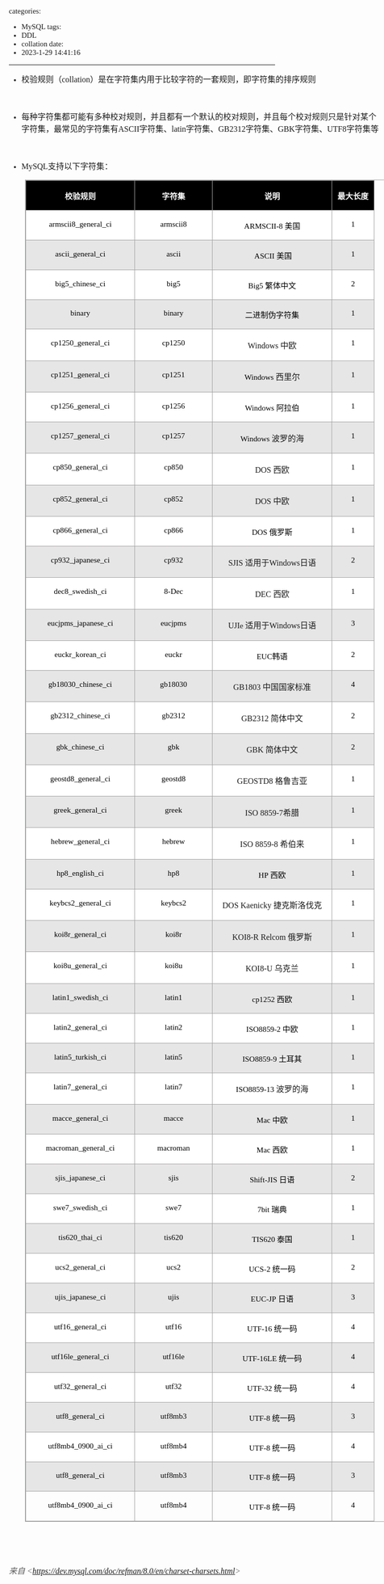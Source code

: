 categories:
- MySQL
tags:
- DDL
- collation
date:
- 2023-1-29 14:41:16
---

<body lang=zh-CN style='font-family:Calibri;font-size:11.0pt'>
<!--StartFragment-->

<div style='direction:ltr;border-width:100%'>

<div style='direction:ltr;margin-top:0in;margin-left:0in;width:7.7263in'>

<div style='direction:ltr;margin-top:0in;margin-left:0in;width:7.7263in'>

<ul type=disc style='direction:ltr;unicode-bidi:embed;margin-top:0in;
 margin-bottom:0in'>
 <li style='margin-top:0;margin-bottom:0;vertical-align:middle'><span
     style='font-family:"Microsoft YaHei UI";font-size:12.0pt'>校验规则（</span><span
     style='font-family:"Comic Sans MS";font-size:12.0pt'>collation</span><span
     style='font-family:"Microsoft YaHei UI";font-size:12.0pt'>）是在字符集内用于比较字符的一套规则，即字符集的排序规则</span></li>
</ul>

<p style='margin-left:.375in;font-family:"Microsoft YaHei UI";
font-size:12.0pt'>&nbsp;</p>

<ul type=disc style='direction:ltr;unicode-bidi:embed;margin-top:0in;
 margin-bottom:0in'>
 <li style='margin-top:0;margin-bottom:0;vertical-align:middle'><span
     style='font-family:"Microsoft YaHei UI";font-size:12.0pt'>每种字符集都可能有多种校对规则，并且都有一个默认的校对规则，并且每个校对规则只是针对某个字符集，最常见的字符集有</span><span
     style='font-family:"Comic Sans MS";font-size:12.0pt'>ASCII</span><span
     style='font-family:"Microsoft YaHei UI";font-size:12.0pt'>字符集、</span><span
     style='font-family:"Comic Sans MS";font-size:12.0pt'>latin</span><span
     style='font-family:"Microsoft YaHei UI";font-size:12.0pt'>字符集、</span><span
     style='font-family:"Comic Sans MS";font-size:12.0pt'>GB2312</span><span
     style='font-family:"Microsoft YaHei UI";font-size:12.0pt'>字符集、</span><span
     style='font-family:"Comic Sans MS";font-size:12.0pt'>GBK</span><span
     style='font-family:"Microsoft YaHei UI";font-size:12.0pt'>字符集、</span><span
     style='font-family:"Comic Sans MS";font-size:12.0pt'>UTF8</span><span
     style='font-family:"Microsoft YaHei UI";font-size:12.0pt'>字符集等</span></li>
</ul>

<p style='font-family:"Microsoft YaHei UI";font-size:12.0pt'>&nbsp;</p>

<ul type=disc style='direction:ltr;unicode-bidi:embed;margin-top:0in;
 margin-bottom:0in'>
 <li style='margin-top:0;margin-bottom:0;vertical-align:middle'><span
     style='font-family:"Comic Sans MS";font-size:12.0pt'>MySQL</span><span
     style='font-family:"Microsoft YaHei UI";font-size:12.0pt'>支持以下字符集：</span></li>
</ul>

<div style='direction:ltr'>

<table border=1 cellpadding=0 cellspacing=0 valign=top style='direction:ltr;
 border-collapse:collapse;border-style:solid;border-color:#A3A3A3;border-width:
 1pt;margin-left:.3333in' title="" summary="">
 <tr>
  <td style='border-style:solid;border-color:#A3A3A3;border-width:1pt;
  background-color:black;vertical-align:top;width:2.159in;padding:2.0pt 3.0pt 2.0pt 3.0pt'>
  <p style='font-family:"Microsoft YaHei UI";font-size:11.5pt;
  color:white;text-align:center'><span style='font-weight:bold'>校验规则</span></p>
  </td>
  <td style='border-style:solid;border-color:#A3A3A3;border-width:1pt;
  background-color:black;vertical-align:top;width:1.5076in;padding:2.0pt 3.0pt 2.0pt 3.0pt'>
  <p style='font-family:"Microsoft YaHei UI";font-size:11.5pt;
  color:white;text-align:center'><span style='font-weight:bold'>字符集</span></p>
  </td>
  <td style='border-style:solid;border-color:#A3A3A3;border-width:1pt;
  background-color:black;vertical-align:top;width:2.3604in;padding:2.0pt 3.0pt 2.0pt 3.0pt'>
  <p style='font-family:"Microsoft YaHei UI";font-size:11.5pt;
  color:white;text-align:center'><span style='font-weight:bold'>说明</span></p>
  </td>
  <td style='border-style:solid;border-color:#A3A3A3;border-width:1pt;
  background-color:black;vertical-align:top;width:.7736in;padding:2.0pt 3.0pt 2.0pt 3.0pt'>
  <p style='font-family:"Microsoft YaHei UI";font-size:11.5pt;
  color:white;text-align:center'><span style='font-weight:bold'>最大长度</span></p>
  </td>
 </tr>
 <tr>
  <td style='border-style:solid;border-color:#A3A3A3;border-width:1pt;
  background-color:white;vertical-align:top;width:2.159in;padding:2.0pt 3.0pt 2.0pt 3.0pt'>
  <p style='font-family:"Comic Sans MS";font-size:11.5pt;color:black;
  text-align:center'>armscii8_general_ci</p>
  </td>
  <td style='border-style:solid;border-color:#A3A3A3;border-width:1pt;
  background-color:white;vertical-align:top;width:1.5076in;padding:2.0pt 3.0pt 2.0pt 3.0pt'>
  <p style='font-family:"Comic Sans MS";font-size:11.5pt;color:black;
  text-align:center'>armscii8</p>
  </td>
  <td style='border-style:solid;border-color:#A3A3A3;border-width:1pt;
  background-color:white;vertical-align:top;width:2.3604in;padding:2.0pt 3.0pt 2.0pt 3.0pt'>
  <p style='font-size:11.5pt;color:black;text-align:center'><span
  style='font-family:"Comic Sans MS"' lang=zh-CN>ARMSCII-8</span><span
  style='font-family:"Comic Sans MS"' lang=en-US> </span><span
  style='font-family:"Microsoft YaHei UI"' lang=zh-CN>美国</span></p>
  </td>
  <td style='border-style:solid;border-color:#A3A3A3;border-width:1pt;
  background-color:white;vertical-align:top;width:.6701in;padding:2.0pt 3.0pt 2.0pt 3.0pt'>
  <p style='font-family:"Comic Sans MS";font-size:11.5pt;color:black;
  text-align:center'>1</p>
  </td>
 </tr>
 <tr>
  <td style='border-style:solid;border-color:#A3A3A3;border-width:1pt;
  background-color:#E7E6E6;vertical-align:top;width:2.159in;padding:2.0pt 3.0pt 2.0pt 3.0pt'>
  <p style='font-family:"Comic Sans MS";font-size:11.5pt;color:black;
  text-align:center'>ascii_general_ci</p>
  </td>
  <td style='border-style:solid;border-color:#A3A3A3;border-width:1pt;
  background-color:#E7E6E6;vertical-align:top;width:1.5076in;padding:2.0pt 3.0pt 2.0pt 3.0pt'>
  <p style='font-family:"Comic Sans MS";font-size:11.5pt;color:black;
  text-align:center'>ascii</p>
  </td>
  <td style='border-style:solid;border-color:#A3A3A3;border-width:1pt;
  background-color:#E7E6E6;vertical-align:top;width:2.3604in;padding:2.0pt 3.0pt 2.0pt 3.0pt'>
  <p style='font-size:11.5pt;color:black;text-align:center'><span
  style='font-family:"Comic Sans MS"' lang=en-US><span
  style='mso-spacerun:yes'> </span></span><span style='font-family:"Comic Sans MS"'
  lang=zh-CN>ASCII</span><span style='font-family:"Comic Sans MS"' lang=en-US> </span><span
  style='font-family:"Microsoft YaHei UI"' lang=zh-CN>美国</span></p>
  </td>
  <td style='border-style:solid;border-color:#A3A3A3;border-width:1pt;
  background-color:#E7E6E6;vertical-align:top;width:.6701in;padding:2.0pt 3.0pt 2.0pt 3.0pt'>
  <p style='font-family:"Comic Sans MS";font-size:11.5pt;color:black;
  text-align:center'>1</p>
  </td>
 </tr>
 <tr>
  <td style='border-style:solid;border-color:#A3A3A3;border-width:1pt;
  background-color:white;vertical-align:top;width:2.159in;padding:2.0pt 3.0pt 2.0pt 3.0pt'>
  <p style='font-family:"Comic Sans MS";font-size:11.5pt;color:black;
  text-align:center'>big5_chinese_ci</p>
  </td>
  <td style='border-style:solid;border-color:#A3A3A3;border-width:1pt;
  background-color:white;vertical-align:top;width:1.5076in;padding:2.0pt 3.0pt 2.0pt 3.0pt'>
  <p style='font-family:"Comic Sans MS";font-size:11.5pt;color:black;
  text-align:center'>big5</p>
  </td>
  <td style='border-style:solid;border-color:#A3A3A3;border-width:1pt;
  background-color:white;vertical-align:top;width:2.3604in;padding:2.0pt 3.0pt 2.0pt 3.0pt'>
  <p style='font-size:11.5pt;color:black;text-align:center'><span
  style='font-family:"Comic Sans MS"' lang=zh-CN>Big5</span><span
  style='font-family:"Comic Sans MS"' lang=en-US> </span><span
  style='font-family:"Microsoft YaHei UI"' lang=zh-CN>繁体中文</span></p>
  </td>
  <td style='border-style:solid;border-color:#A3A3A3;border-width:1pt;
  background-color:white;vertical-align:top;width:.6701in;padding:2.0pt 3.0pt 2.0pt 3.0pt'>
  <p style='font-family:"Comic Sans MS";font-size:11.5pt;color:black;
  text-align:center'>2</p>
  </td>
 </tr>
 <tr>
  <td style='border-style:solid;border-color:#A3A3A3;border-width:1pt;
  background-color:#E7E6E6;vertical-align:top;width:2.159in;padding:2.0pt 3.0pt 2.0pt 3.0pt'>
  <p style='font-family:"Comic Sans MS";font-size:11.5pt;color:black;
  text-align:center'>binary</p>
  </td>
  <td style='border-style:solid;border-color:#A3A3A3;border-width:1pt;
  background-color:#E7E6E6;vertical-align:top;width:1.5076in;padding:2.0pt 3.0pt 2.0pt 3.0pt'>
  <p style='font-family:"Comic Sans MS";font-size:11.5pt;color:black;
  text-align:center'>binary</p>
  </td>
  <td style='border-style:solid;border-color:#A3A3A3;border-width:1pt;
  background-color:#E7E6E6;vertical-align:top;width:2.3604in;padding:2.0pt 3.0pt 2.0pt 3.0pt'>
  <p style='font-family:"Microsoft YaHei UI";font-size:11.5pt;
  color:black;text-align:center'>二进制伪字符集</p>
  </td>
  <td style='border-style:solid;border-color:#A3A3A3;border-width:1pt;
  background-color:#E7E6E6;vertical-align:top;width:.6701in;padding:2.0pt 3.0pt 2.0pt 3.0pt'>
  <p style='font-family:"Comic Sans MS";font-size:11.5pt;color:black;
  text-align:center'>1</p>
  </td>
 </tr>
 <tr>
  <td style='border-style:solid;border-color:#A3A3A3;border-width:1pt;
  background-color:white;vertical-align:top;width:2.159in;padding:2.0pt 3.0pt 2.0pt 3.0pt'>
  <p style='font-family:"Comic Sans MS";font-size:11.5pt;color:black;
  text-align:center'>cp1250_general_ci</p>
  </td>
  <td style='border-style:solid;border-color:#A3A3A3;border-width:1pt;
  background-color:white;vertical-align:top;width:1.5076in;padding:2.0pt 3.0pt 2.0pt 3.0pt'>
  <p style='font-family:"Comic Sans MS";font-size:11.5pt;color:black;
  text-align:center'>cp1250</p>
  </td>
  <td style='border-style:solid;border-color:#A3A3A3;border-width:1pt;
  background-color:white;vertical-align:top;width:2.3604in;padding:2.0pt 3.0pt 2.0pt 3.0pt'>
  <p style='font-size:12.0pt;text-align:center'><span
  style='font-family:"Comic Sans MS"' lang=zh-CN>Windows</span><span
  style='font-family:"Comic Sans MS"' lang=en-US> </span><span
  style='font-family:"Microsoft YaHei UI"' lang=zh-CN>中欧</span></p>
  </td>
  <td style='border-style:solid;border-color:#A3A3A3;border-width:1pt;
  background-color:white;vertical-align:top;width:.6701in;padding:2.0pt 3.0pt 2.0pt 3.0pt'>
  <p style='font-family:"Comic Sans MS";font-size:11.5pt;color:black;
  text-align:center'>1</p>
  </td>
 </tr>
 <tr>
  <td style='border-style:solid;border-color:#A3A3A3;border-width:1pt;
  background-color:#E7E6E6;vertical-align:top;width:2.159in;padding:2.0pt 3.0pt 2.0pt 3.0pt'>
  <p style='font-family:"Comic Sans MS";font-size:11.5pt;color:black;
  text-align:center'>cp1251_general_ci</p>
  </td>
  <td style='border-style:solid;border-color:#A3A3A3;border-width:1pt;
  background-color:#E7E6E6;vertical-align:top;width:1.5076in;padding:2.0pt 3.0pt 2.0pt 3.0pt'>
  <p style='font-family:"Comic Sans MS";font-size:11.5pt;color:black;
  text-align:center'>cp1251</p>
  </td>
  <td style='border-style:solid;border-color:#A3A3A3;border-width:1pt;
  background-color:#E7E6E6;vertical-align:top;width:2.3604in;padding:2.0pt 3.0pt 2.0pt 3.0pt'>
  <p style='text-align:center'><span style='font-family:"Comic Sans MS";
  font-size:11.5pt;color:black' lang=zh-CN>Windows</span><span
  style='font-family:"Comic Sans MS";font-size:11.5pt;color:black' lang=en-US> </span><span
  style='font-family:"Microsoft YaHei UI";font-size:12.0pt' lang=zh-CN>西里尔</span></p>
  </td>
  <td style='border-style:solid;border-color:#A3A3A3;border-width:1pt;
  background-color:#E7E6E6;vertical-align:top;width:.6701in;padding:2.0pt 3.0pt 2.0pt 3.0pt'>
  <p style='font-family:"Comic Sans MS";font-size:11.5pt;color:black;
  text-align:center'>1</p>
  </td>
 </tr>
 <tr>
  <td style='border-style:solid;border-color:#A3A3A3;border-width:1pt;
  background-color:white;vertical-align:top;width:2.159in;padding:2.0pt 3.0pt 2.0pt 3.0pt'>
  <p style='font-family:"Comic Sans MS";font-size:11.5pt;color:black;
  text-align:center'>cp1256_general_ci</p>
  </td>
  <td style='border-style:solid;border-color:#A3A3A3;border-width:1pt;
  background-color:white;vertical-align:top;width:1.5076in;padding:2.0pt 3.0pt 2.0pt 3.0pt'>
  <p style='font-family:"Comic Sans MS";font-size:11.5pt;color:black;
  text-align:center'>cp1256</p>
  </td>
  <td style='border-style:solid;border-color:#A3A3A3;border-width:1pt;
  background-color:white;vertical-align:top;width:2.3604in;padding:2.0pt 3.0pt 2.0pt 3.0pt'>
  <p style='font-size:11.5pt;color:black;text-align:center'><span
  style='font-family:"Comic Sans MS"' lang=zh-CN>Windows</span><span
  style='font-family:"Comic Sans MS"' lang=en-US> </span><span
  style='font-family:"Microsoft YaHei UI"' lang=zh-CN>阿拉伯</span></p>
  </td>
  <td style='border-style:solid;border-color:#A3A3A3;border-width:1pt;
  background-color:white;vertical-align:top;width:.6701in;padding:2.0pt 3.0pt 2.0pt 3.0pt'>
  <p style='font-family:"Comic Sans MS";font-size:11.5pt;color:black;
  text-align:center'>1</p>
  </td>
 </tr>
 <tr>
  <td style='border-style:solid;border-color:#A3A3A3;border-width:1pt;
  background-color:#E7E6E6;vertical-align:top;width:2.159in;padding:2.0pt 3.0pt 2.0pt 3.0pt'>
  <p style='font-family:"Comic Sans MS";font-size:11.5pt;color:black;
  text-align:center'>cp1257_general_ci</p>
  </td>
  <td style='border-style:solid;border-color:#A3A3A3;border-width:1pt;
  background-color:#E7E6E6;vertical-align:top;width:1.5076in;padding:2.0pt 3.0pt 2.0pt 3.0pt'>
  <p style='font-family:"Comic Sans MS";font-size:11.5pt;color:black;
  text-align:center'>cp1257</p>
  </td>
  <td style='border-style:solid;border-color:#A3A3A3;border-width:1pt;
  background-color:#E7E6E6;vertical-align:top;width:2.3604in;padding:2.0pt 3.0pt 2.0pt 3.0pt'>
  <p style='text-align:center'><span style='font-family:"Comic Sans MS";
  font-size:11.5pt;color:black' lang=zh-CN>Windows</span><span
  style='font-family:"Comic Sans MS";font-size:11.5pt;color:black' lang=en-US> </span><span
  style='font-family:"Microsoft YaHei UI";font-size:12.0pt' lang=zh-CN>波罗的海</span></p>
  </td>
  <td style='border-style:solid;border-color:#A3A3A3;border-width:1pt;
  background-color:#E7E6E6;vertical-align:top;width:.6701in;padding:2.0pt 3.0pt 2.0pt 3.0pt'>
  <p style='font-family:"Comic Sans MS";font-size:11.5pt;color:black;
  text-align:center'>1</p>
  </td>
 </tr>
 <tr>
  <td style='border-style:solid;border-color:#A3A3A3;border-width:1pt;
  background-color:white;vertical-align:top;width:2.159in;padding:2.0pt 3.0pt 2.0pt 3.0pt'>
  <p style='font-family:"Comic Sans MS";font-size:11.5pt;color:black;
  text-align:center'>cp850_general_ci</p>
  </td>
  <td style='border-style:solid;border-color:#A3A3A3;border-width:1pt;
  background-color:white;vertical-align:top;width:1.5076in;padding:2.0pt 3.0pt 2.0pt 3.0pt'>
  <p style='font-family:"Comic Sans MS";font-size:11.5pt;color:black;
  text-align:center'>cp850</p>
  </td>
  <td style='border-style:solid;border-color:#A3A3A3;border-width:1pt;
  background-color:white;vertical-align:top;width:2.3604in;padding:2.0pt 3.0pt 2.0pt 3.0pt'>
  <p style='font-size:12.0pt;text-align:center'><span
  style='font-family:"Comic Sans MS"'>DOS </span><span style='font-family:"Microsoft YaHei UI"'>西欧</span></p>
  </td>
  <td style='border-style:solid;border-color:#A3A3A3;border-width:1pt;
  background-color:white;vertical-align:top;width:.6701in;padding:2.0pt 3.0pt 2.0pt 3.0pt'>
  <p style='font-family:"Comic Sans MS";font-size:11.5pt;color:black;
  text-align:center'>1</p>
  </td>
 </tr>
 <tr>
  <td style='border-style:solid;border-color:#A3A3A3;border-width:1pt;
  background-color:#E7E6E6;vertical-align:top;width:2.159in;padding:2.0pt 3.0pt 2.0pt 3.0pt'>
  <p style='font-family:"Comic Sans MS";font-size:11.5pt;color:black;
  text-align:center'>cp852_general_ci</p>
  </td>
  <td style='border-style:solid;border-color:#A3A3A3;border-width:1pt;
  background-color:#E7E6E6;vertical-align:top;width:1.5076in;padding:2.0pt 3.0pt 2.0pt 3.0pt'>
  <p style='font-family:"Comic Sans MS";font-size:11.5pt;color:black;
  text-align:center'>cp852</p>
  </td>
  <td style='border-style:solid;border-color:#A3A3A3;border-width:1pt;
  background-color:#E7E6E6;vertical-align:top;width:2.3604in;padding:2.0pt 3.0pt 2.0pt 3.0pt'>
  <p style='font-size:12.0pt;text-align:center'><span
  style='font-family:"Comic Sans MS"'>DOS </span><span style='font-family:"Microsoft YaHei UI"'>中欧</span></p>
  </td>
  <td style='border-style:solid;border-color:#A3A3A3;border-width:1pt;
  background-color:#E7E6E6;vertical-align:top;width:.6701in;padding:2.0pt 3.0pt 2.0pt 3.0pt'>
  <p style='font-family:"Comic Sans MS";font-size:11.5pt;color:black;
  text-align:center'>1</p>
  </td>
 </tr>
 <tr>
  <td style='border-style:solid;border-color:#A3A3A3;border-width:1pt;
  background-color:white;vertical-align:top;width:2.159in;padding:2.0pt 3.0pt 2.0pt 3.0pt'>
  <p style='font-family:"Comic Sans MS";font-size:11.5pt;color:black;
  text-align:center'>cp866_general_ci</p>
  </td>
  <td style='border-style:solid;border-color:#A3A3A3;border-width:1pt;
  background-color:white;vertical-align:top;width:1.5076in;padding:2.0pt 3.0pt 2.0pt 3.0pt'>
  <p style='font-family:"Comic Sans MS";font-size:11.5pt;color:black;
  text-align:center'>cp866</p>
  </td>
  <td style='border-style:solid;border-color:#A3A3A3;border-width:1pt;
  background-color:white;vertical-align:top;width:2.3604in;padding:2.0pt 3.0pt 2.0pt 3.0pt'>
  <p style='font-size:11.5pt;color:black;text-align:center'><span
  style='font-family:"Comic Sans MS"' lang=zh-CN>DO</span><span
  style='font-family:"Comic Sans MS"' lang=en-US>S </span><span
  style='font-family:"Microsoft YaHei UI"' lang=zh-CN>俄罗斯</span></p>
  </td>
  <td style='border-style:solid;border-color:#A3A3A3;border-width:1pt;
  background-color:white;vertical-align:top;width:.6701in;padding:2.0pt 3.0pt 2.0pt 3.0pt'>
  <p style='font-family:"Comic Sans MS";font-size:11.5pt;color:black;
  text-align:center'>1</p>
  </td>
 </tr>
 <tr>
  <td style='border-style:solid;border-color:#A3A3A3;border-width:1pt;
  background-color:#E7E6E6;vertical-align:top;width:2.159in;padding:2.0pt 3.0pt 2.0pt 3.0pt'>
  <p style='font-family:"Comic Sans MS";font-size:11.5pt;color:black;
  text-align:center'>cp932_japanese_ci</p>
  </td>
  <td style='border-style:solid;border-color:#A3A3A3;border-width:1pt;
  background-color:#E7E6E6;vertical-align:top;width:1.5076in;padding:2.0pt 3.0pt 2.0pt 3.0pt'>
  <p style='font-family:"Comic Sans MS";font-size:11.5pt;color:black;
  text-align:center'>cp932</p>
  </td>
  <td style='border-style:solid;border-color:#A3A3A3;border-width:1pt;
  background-color:#E7E6E6;vertical-align:top;width:2.3604in;padding:2.0pt 3.0pt 2.0pt 3.0pt'>
  <p style='font-size:12.0pt;text-align:center'><span
  style='font-family:"Comic Sans MS"' lang=zh-CN>SJIS</span><span
  style='font-family:"Comic Sans MS"' lang=en-US> </span><span
  style='font-family:"Microsoft YaHei UI"' lang=zh-CN>适用于</span><span
  style='font-family:"Comic Sans MS"' lang=zh-CN>Windows</span><span
  style='font-family:"Microsoft YaHei UI"' lang=zh-CN>日语</span></p>
  </td>
  <td style='border-style:solid;border-color:#A3A3A3;border-width:1pt;
  background-color:#E7E6E6;vertical-align:top;width:.6701in;padding:2.0pt 3.0pt 2.0pt 3.0pt'>
  <p style='font-family:"Comic Sans MS";font-size:11.5pt;color:black;
  text-align:center'>2</p>
  </td>
 </tr>
 <tr>
  <td style='border-style:solid;border-color:#A3A3A3;border-width:1pt;
  background-color:white;vertical-align:top;width:2.159in;padding:2.0pt 3.0pt 2.0pt 3.0pt'>
  <p style='font-family:"Comic Sans MS";font-size:11.5pt;color:black;
  text-align:center'>dec8_swedish_ci</p>
  </td>
  <td style='border-style:solid;border-color:#A3A3A3;border-width:1pt;
  background-color:white;vertical-align:top;width:1.5076in;padding:2.0pt 3.0pt 2.0pt 3.0pt'>
  <p style='font-family:"Comic Sans MS";font-size:11.5pt;color:black;
  text-align:center'>8-Dec</p>
  </td>
  <td style='border-style:solid;border-color:#A3A3A3;border-width:1pt;
  background-color:white;vertical-align:top;width:2.3604in;padding:2.0pt 3.0pt 2.0pt 3.0pt'>
  <p style='font-size:12.0pt;text-align:center'><span
  style='font-family:"Comic Sans MS"'>DEC </span><span style='font-family:"Microsoft YaHei UI"'>西欧</span></p>
  </td>
  <td style='border-style:solid;border-color:#A3A3A3;border-width:1pt;
  background-color:white;vertical-align:top;width:.6701in;padding:2.0pt 3.0pt 2.0pt 3.0pt'>
  <p style='font-family:"Comic Sans MS";font-size:11.5pt;color:black;
  text-align:center'>1</p>
  </td>
 </tr>
 <tr>
  <td style='border-style:solid;border-color:#A3A3A3;border-width:1pt;
  background-color:#E7E6E6;vertical-align:top;width:2.159in;padding:2.0pt 3.0pt 2.0pt 3.0pt'>
  <p style='font-family:"Comic Sans MS";font-size:11.5pt;color:black;
  text-align:center'>eucjpms_japanese_ci</p>
  </td>
  <td style='border-style:solid;border-color:#A3A3A3;border-width:1pt;
  background-color:#E7E6E6;vertical-align:top;width:1.5076in;padding:2.0pt 3.0pt 2.0pt 3.0pt'>
  <p style='font-family:"Comic Sans MS";font-size:11.5pt;color:black;
  text-align:center'>eucjpms</p>
  </td>
  <td style='border-style:solid;border-color:#A3A3A3;border-width:1pt;
  background-color:#E7E6E6;vertical-align:top;width:2.3604in;padding:2.0pt 3.0pt 2.0pt 3.0pt'>
  <p style='text-align:center'><span style='font-family:"Comic Sans MS";
  font-size:12.0pt' lang=zh-CN>UJI</span><span style='font-family:"Comic Sans MS";
  font-size:11.5pt' lang=zh-CN>e</span><span style='font-family:"Comic Sans MS";
  font-size:11.5pt' lang=en-US> </span><span style='font-family:"Microsoft YaHei UI";
  font-size:12.0pt' lang=zh-CN>适用于</span><span style='font-family:"Comic Sans MS";
  font-size:12.0pt' lang=zh-CN>Windows</span><span style='font-family:"Microsoft YaHei UI";
  font-size:12.0pt' lang=zh-CN>日语</span></p>
  </td>
  <td style='border-style:solid;border-color:#A3A3A3;border-width:1pt;
  background-color:#E7E6E6;vertical-align:top;width:.6701in;padding:2.0pt 3.0pt 2.0pt 3.0pt'>
  <p style='font-family:"Comic Sans MS";font-size:11.5pt;color:black;
  text-align:center'>3</p>
  </td>
 </tr>
 <tr>
  <td style='border-style:solid;border-color:#A3A3A3;border-width:1pt;
  background-color:white;vertical-align:top;width:2.159in;padding:2.0pt 3.0pt 2.0pt 3.0pt'>
  <p style='font-family:"Comic Sans MS";font-size:11.5pt;color:black;
  text-align:center'>euckr_korean_ci</p>
  </td>
  <td style='border-style:solid;border-color:#A3A3A3;border-width:1pt;
  background-color:white;vertical-align:top;width:1.5076in;padding:2.0pt 3.0pt 2.0pt 3.0pt'>
  <p style='font-family:"Comic Sans MS";font-size:11.5pt;color:black;
  text-align:center'>euckr</p>
  </td>
  <td style='border-style:solid;border-color:#A3A3A3;border-width:1pt;
  background-color:white;vertical-align:top;width:2.3604in;padding:2.0pt 3.0pt 2.0pt 3.0pt'>
  <p style='font-size:11.5pt;color:black;text-align:center'><span
  style='font-family:"Comic Sans MS"'>EUC</span><span style='font-family:"Microsoft YaHei UI"'>韩语</span></p>
  </td>
  <td style='border-style:solid;border-color:#A3A3A3;border-width:1pt;
  background-color:white;vertical-align:top;width:.6701in;padding:2.0pt 3.0pt 2.0pt 3.0pt'>
  <p style='font-family:"Comic Sans MS";font-size:11.5pt;color:black;
  text-align:center'>2</p>
  </td>
 </tr>
 <tr>
  <td style='border-style:solid;border-color:#A3A3A3;border-width:1pt;
  background-color:#E7E6E6;vertical-align:top;width:2.159in;padding:2.0pt 3.0pt 2.0pt 3.0pt'>
  <p style='font-family:"Comic Sans MS";font-size:11.5pt;color:black;
  text-align:center'>gb18030_chinese_ci</p>
  </td>
  <td style='border-style:solid;border-color:#A3A3A3;border-width:1pt;
  background-color:#E7E6E6;vertical-align:top;width:1.5076in;padding:2.0pt 3.0pt 2.0pt 3.0pt'>
  <p style='font-family:"Comic Sans MS";font-size:11.5pt;color:black;
  text-align:center'>gb18030</p>
  </td>
  <td style='border-style:solid;border-color:#A3A3A3;border-width:1pt;
  background-color:#E7E6E6;vertical-align:top;width:2.3604in;padding:2.0pt 3.0pt 2.0pt 3.0pt'>
  <p style='font-size:12.0pt;text-align:center'><span
  style='font-family:"Comic Sans MS"' lang=zh-CN>GB1803</span><span
  style='font-family:"Comic Sans MS"' lang=en-US> </span><span
  style='font-family:"Microsoft YaHei UI"' lang=zh-CN>中国国家标准</span></p>
  </td>
  <td style='border-style:solid;border-color:#A3A3A3;border-width:1pt;
  background-color:#E7E6E6;vertical-align:top;width:.6701in;padding:2.0pt 3.0pt 2.0pt 3.0pt'>
  <p style='font-family:"Comic Sans MS";font-size:11.5pt;color:black;
  text-align:center'>4</p>
  </td>
 </tr>
 <tr>
  <td style='border-style:solid;border-color:#A3A3A3;border-width:1pt;
  background-color:white;vertical-align:top;width:2.159in;padding:2.0pt 3.0pt 2.0pt 3.0pt'>
  <p style='font-family:"Comic Sans MS";font-size:11.5pt;color:black;
  text-align:center'>gb2312_chinese_ci</p>
  </td>
  <td style='border-style:solid;border-color:#A3A3A3;border-width:1pt;
  background-color:white;vertical-align:top;width:1.5076in;padding:2.0pt 3.0pt 2.0pt 3.0pt'>
  <p style='font-family:"Comic Sans MS";font-size:11.5pt;color:black;
  text-align:center'>gb2312</p>
  </td>
  <td style='border-style:solid;border-color:#A3A3A3;border-width:1pt;
  background-color:white;vertical-align:top;width:2.3604in;padding:2.0pt 3.0pt 2.0pt 3.0pt'>
  <p style='font-size:12.0pt;text-align:center'><span
  style='font-family:"Comic Sans MS"' lang=zh-CN>GB2312</span><span
  style='font-family:"Comic Sans MS"' lang=en-US> </span><span
  style='font-family:"Microsoft YaHei UI"' lang=zh-CN>简体中文</span></p>
  </td>
  <td style='border-style:solid;border-color:#A3A3A3;border-width:1pt;
  background-color:white;vertical-align:top;width:.6701in;padding:2.0pt 3.0pt 2.0pt 3.0pt'>
  <p style='font-family:"Comic Sans MS";font-size:11.5pt;color:black;
  text-align:center'>2</p>
  </td>
 </tr>
 <tr>
  <td style='border-style:solid;border-color:#A3A3A3;border-width:1pt;
  background-color:#E7E6E6;vertical-align:top;width:2.159in;padding:2.0pt 3.0pt 2.0pt 3.0pt'>
  <p style='font-family:"Comic Sans MS";font-size:11.5pt;color:black;
  text-align:center'>gbk_chinese_ci</p>
  </td>
  <td style='border-style:solid;border-color:#A3A3A3;border-width:1pt;
  background-color:#E7E6E6;vertical-align:top;width:1.5076in;padding:2.0pt 3.0pt 2.0pt 3.0pt'>
  <p style='font-family:"Comic Sans MS";font-size:11.5pt;color:black;
  text-align:center'>gbk</p>
  </td>
  <td style='border-style:solid;border-color:#A3A3A3;border-width:1pt;
  background-color:#E7E6E6;vertical-align:top;width:2.3604in;padding:2.0pt 3.0pt 2.0pt 3.0pt'>
  <p style='font-size:12.0pt;text-align:center'><span
  style='font-family:"Comic Sans MS"'>GBK </span><span style='font-family:"Microsoft YaHei UI"'>简体中文</span></p>
  </td>
  <td style='border-style:solid;border-color:#A3A3A3;border-width:1pt;
  background-color:#E7E6E6;vertical-align:top;width:.6701in;padding:2.0pt 3.0pt 2.0pt 3.0pt'>
  <p style='font-family:"Comic Sans MS";font-size:11.5pt;color:black;
  text-align:center'>2</p>
  </td>
 </tr>
 <tr>
  <td style='border-style:solid;border-color:#A3A3A3;border-width:1pt;
  background-color:white;vertical-align:top;width:2.159in;padding:2.0pt 3.0pt 2.0pt 3.0pt'>
  <p style='font-family:"Comic Sans MS";font-size:11.5pt;color:black;
  text-align:center'>geostd8_general_ci</p>
  </td>
  <td style='border-style:solid;border-color:#A3A3A3;border-width:1pt;
  background-color:white;vertical-align:top;width:1.5076in;padding:2.0pt 3.0pt 2.0pt 3.0pt'>
  <p style='font-family:"Comic Sans MS";font-size:11.5pt;color:black;
  text-align:center'>geostd8</p>
  </td>
  <td style='border-style:solid;border-color:#A3A3A3;border-width:1pt;
  background-color:white;vertical-align:top;width:2.3604in;padding:2.0pt 3.0pt 2.0pt 3.0pt'>
  <p style='font-size:12.0pt;text-align:center'><span
  style='font-family:"Comic Sans MS"' lang=zh-CN>GEOSTD8</span><span
  style='font-family:"Comic Sans MS"' lang=en-US> </span><span
  style='font-family:"Microsoft YaHei UI"' lang=zh-CN>格鲁吉亚</span></p>
  </td>
  <td style='border-style:solid;border-color:#A3A3A3;border-width:1pt;
  background-color:white;vertical-align:top;width:.6701in;padding:2.0pt 3.0pt 2.0pt 3.0pt'>
  <p style='font-family:"Comic Sans MS";font-size:11.5pt;color:black;
  text-align:center'>1</p>
  </td>
 </tr>
 <tr>
  <td style='border-style:solid;border-color:#A3A3A3;border-width:1pt;
  background-color:#E7E6E6;vertical-align:top;width:2.159in;padding:2.0pt 3.0pt 2.0pt 3.0pt'>
  <p style='font-family:"Comic Sans MS";font-size:11.5pt;color:black;
  text-align:center'>greek_general_ci</p>
  </td>
  <td style='border-style:solid;border-color:#A3A3A3;border-width:1pt;
  background-color:#E7E6E6;vertical-align:top;width:1.5076in;padding:2.0pt 3.0pt 2.0pt 3.0pt'>
  <p style='font-family:"Comic Sans MS";font-size:11.5pt;color:black;
  text-align:center'>greek</p>
  </td>
  <td style='border-style:solid;border-color:#A3A3A3;border-width:1pt;
  background-color:#E7E6E6;vertical-align:top;width:2.3604in;padding:2.0pt 3.0pt 2.0pt 3.0pt'>
  <p style='font-size:12.0pt;text-align:center'><span
  style='font-family:"Comic Sans MS"'>ISO 8859-7</span><span style='font-family:
  "Microsoft YaHei UI"'>希腊</span></p>
  </td>
  <td style='border-style:solid;border-color:#A3A3A3;border-width:1pt;
  background-color:#E7E6E6;vertical-align:top;width:.6701in;padding:2.0pt 3.0pt 2.0pt 3.0pt'>
  <p style='font-family:"Comic Sans MS";font-size:11.5pt;color:black;
  text-align:center'>1</p>
  </td>
 </tr>
 <tr>
  <td style='border-style:solid;border-color:#A3A3A3;border-width:1pt;
  background-color:white;vertical-align:top;width:2.159in;padding:2.0pt 3.0pt 2.0pt 3.0pt'>
  <p style='font-family:"Comic Sans MS";font-size:11.5pt;color:black;
  text-align:center'>hebrew_general_ci</p>
  </td>
  <td style='border-style:solid;border-color:#A3A3A3;border-width:1pt;
  background-color:white;vertical-align:top;width:1.5076in;padding:2.0pt 3.0pt 2.0pt 3.0pt'>
  <p style='font-family:"Comic Sans MS";font-size:11.5pt;color:black;
  text-align:center'>hebrew</p>
  </td>
  <td style='border-style:solid;border-color:#A3A3A3;border-width:1pt;
  background-color:white;vertical-align:top;width:2.3604in;padding:2.0pt 3.0pt 2.0pt 3.0pt'>
  <p style='font-size:12.0pt;text-align:center'><span
  style='font-family:"Comic Sans MS"' lang=zh-CN>ISO 8859-8</span><span
  style='font-family:"Comic Sans MS"' lang=en-US> </span><span
  style='font-family:"Microsoft YaHei UI"' lang=zh-CN>希伯来</span></p>
  </td>
  <td style='border-style:solid;border-color:#A3A3A3;border-width:1pt;
  background-color:white;vertical-align:top;width:.6701in;padding:2.0pt 3.0pt 2.0pt 3.0pt'>
  <p style='font-family:"Comic Sans MS";font-size:11.5pt;color:black;
  text-align:center'>1</p>
  </td>
 </tr>
 <tr>
  <td style='border-style:solid;border-color:#A3A3A3;border-width:1pt;
  background-color:#E7E6E6;vertical-align:top;width:2.159in;padding:2.0pt 3.0pt 2.0pt 3.0pt'>
  <p style='font-family:"Comic Sans MS";font-size:11.5pt;color:black;
  text-align:center'>hp8_english_ci</p>
  </td>
  <td style='border-style:solid;border-color:#A3A3A3;border-width:1pt;
  background-color:#E7E6E6;vertical-align:top;width:1.5076in;padding:2.0pt 3.0pt 2.0pt 3.0pt'>
  <p style='font-family:"Comic Sans MS";font-size:11.5pt;color:black;
  text-align:center'>hp8</p>
  </td>
  <td style='border-style:solid;border-color:#A3A3A3;border-width:1pt;
  background-color:#E7E6E6;vertical-align:top;width:2.3604in;padding:2.0pt 3.0pt 2.0pt 3.0pt'>
  <p style='font-size:11.5pt;color:black;text-align:center'><span
  style='font-family:"Comic Sans MS"' lang=zh-CN>HP</span><span
  style='font-family:"Comic Sans MS"' lang=en-US> </span><span
  style='font-family:"Microsoft YaHei UI"' lang=zh-CN>西欧</span></p>
  </td>
  <td style='border-style:solid;border-color:#A3A3A3;border-width:1pt;
  background-color:#E7E6E6;vertical-align:top;width:.6701in;padding:2.0pt 3.0pt 2.0pt 3.0pt'>
  <p style='font-family:"Comic Sans MS";font-size:11.5pt;color:black;
  text-align:center'>1</p>
  </td>
 </tr>
 <tr>
  <td style='border-style:solid;border-color:#A3A3A3;border-width:1pt;
  background-color:white;vertical-align:top;width:2.159in;padding:2.0pt 3.0pt 2.0pt 3.0pt'>
  <p style='font-family:"Comic Sans MS";font-size:11.5pt;color:black;
  text-align:center'>keybcs2_general_ci</p>
  </td>
  <td style='border-style:solid;border-color:#A3A3A3;border-width:1pt;
  background-color:white;vertical-align:top;width:1.5076in;padding:2.0pt 3.0pt 2.0pt 3.0pt'>
  <p style='font-family:"Comic Sans MS";font-size:11.5pt;color:black;
  text-align:center'>keybcs2</p>
  </td>
  <td style='border-style:solid;border-color:#A3A3A3;border-width:1pt;
  background-color:white;vertical-align:top;width:2.3798in;padding:2.0pt 3.0pt 2.0pt 3.0pt'>
  <p style='font-size:12.0pt;text-align:center'><span
  style='font-family:"Comic Sans MS"'>DOS Kaenicky </span><span
  style='font-family:"Microsoft YaHei UI"'>捷克斯洛伐克</span></p>
  </td>
  <td style='border-style:solid;border-color:#A3A3A3;border-width:1pt;
  background-color:white;vertical-align:top;width:.6701in;padding:2.0pt 3.0pt 2.0pt 3.0pt'>
  <p style='font-family:"Comic Sans MS";font-size:11.5pt;color:black;
  text-align:center'>1</p>
  </td>
 </tr>
 <tr>
  <td style='border-style:solid;border-color:#A3A3A3;border-width:1pt;
  background-color:#E7E6E6;vertical-align:top;width:2.159in;padding:2.0pt 3.0pt 2.0pt 3.0pt'>
  <p style='font-family:"Comic Sans MS";font-size:11.5pt;color:black;
  text-align:center'>koi8r_general_ci</p>
  </td>
  <td style='border-style:solid;border-color:#A3A3A3;border-width:1pt;
  background-color:#E7E6E6;vertical-align:top;width:1.5076in;padding:2.0pt 3.0pt 2.0pt 3.0pt'>
  <p style='font-family:"Comic Sans MS";font-size:11.5pt;color:black;
  text-align:center'>koi8r</p>
  </td>
  <td style='border-style:solid;border-color:#A3A3A3;border-width:1pt;
  background-color:#E7E6E6;vertical-align:top;width:2.3604in;padding:2.0pt 3.0pt 2.0pt 3.0pt'>
  <p style='font-size:12.0pt;text-align:center'><span
  style='font-family:"Comic Sans MS"' lang=zh-CN>KOI8-R Relcom</span><span
  style='font-family:"Comic Sans MS"' lang=en-US> </span><span
  style='font-family:"Microsoft YaHei UI"' lang=zh-CN>俄罗斯</span></p>
  </td>
  <td style='border-style:solid;border-color:#A3A3A3;border-width:1pt;
  background-color:#E7E6E6;vertical-align:top;width:.6701in;padding:2.0pt 3.0pt 2.0pt 3.0pt'>
  <p style='font-family:"Comic Sans MS";font-size:11.5pt;color:black;
  text-align:center'>1</p>
  </td>
 </tr>
 <tr>
  <td style='border-style:solid;border-color:#A3A3A3;border-width:1pt;
  background-color:white;vertical-align:top;width:2.159in;padding:2.0pt 3.0pt 2.0pt 3.0pt'>
  <p style='font-family:"Comic Sans MS";font-size:11.5pt;color:black;
  text-align:center'>koi8u_general_ci</p>
  </td>
  <td style='border-style:solid;border-color:#A3A3A3;border-width:1pt;
  background-color:white;vertical-align:top;width:1.5076in;padding:2.0pt 3.0pt 2.0pt 3.0pt'>
  <p style='font-family:"Comic Sans MS";font-size:11.5pt;color:black;
  text-align:center'>koi8u</p>
  </td>
  <td style='border-style:solid;border-color:#A3A3A3;border-width:1pt;
  background-color:white;vertical-align:top;width:2.3604in;padding:2.0pt 3.0pt 2.0pt 3.0pt'>
  <p style='font-size:12.0pt;text-align:center'><span
  style='font-family:"Comic Sans MS"'>KOI8-U </span><span style='font-family:
  "Microsoft YaHei UI"'>乌克兰</span></p>
  </td>
  <td style='border-style:solid;border-color:#A3A3A3;border-width:1pt;
  background-color:white;vertical-align:top;width:.6701in;padding:2.0pt 3.0pt 2.0pt 3.0pt'>
  <p style='font-family:"Comic Sans MS";font-size:11.5pt;color:black;
  text-align:center'>1</p>
  </td>
 </tr>
 <tr>
  <td style='border-style:solid;border-color:#A3A3A3;border-width:1pt;
  background-color:#E7E6E6;vertical-align:top;width:2.159in;padding:2.0pt 3.0pt 2.0pt 3.0pt'>
  <p style='font-family:"Comic Sans MS";font-size:11.5pt;color:black;
  text-align:center'>latin1_swedish_ci</p>
  </td>
  <td style='border-style:solid;border-color:#A3A3A3;border-width:1pt;
  background-color:#E7E6E6;vertical-align:top;width:1.5076in;padding:2.0pt 3.0pt 2.0pt 3.0pt'>
  <p style='font-family:"Comic Sans MS";font-size:11.5pt;color:black;
  text-align:center'>latin1</p>
  </td>
  <td style='border-style:solid;border-color:#A3A3A3;border-width:1pt;
  background-color:#E7E6E6;vertical-align:top;width:2.3604in;padding:2.0pt 3.0pt 2.0pt 3.0pt'>
  <p style='font-size:11.5pt;color:black;text-align:center'><span
  style='font-family:"Comic Sans MS"' lang=zh-CN>cp1252</span><span
  style='font-family:"Comic Sans MS"' lang=en-US> </span><span
  style='font-family:"Microsoft YaHei UI"' lang=zh-CN>西欧</span></p>
  </td>
  <td style='border-style:solid;border-color:#A3A3A3;border-width:1pt;
  background-color:#E7E6E6;vertical-align:top;width:.6701in;padding:2.0pt 3.0pt 2.0pt 3.0pt'>
  <p style='font-family:"Comic Sans MS";font-size:11.5pt;color:black;
  text-align:center'>1</p>
  </td>
 </tr>
 <tr>
  <td style='border-style:solid;border-color:#A3A3A3;border-width:1pt;
  background-color:white;vertical-align:top;width:2.159in;padding:2.0pt 3.0pt 2.0pt 3.0pt'>
  <p style='font-family:"Comic Sans MS";font-size:11.5pt;color:black;
  text-align:center'>latin2_general_ci</p>
  </td>
  <td style='border-style:solid;border-color:#A3A3A3;border-width:1pt;
  background-color:white;vertical-align:top;width:1.5076in;padding:2.0pt 3.0pt 2.0pt 3.0pt'>
  <p style='font-family:"Comic Sans MS";font-size:11.5pt;color:black;
  text-align:center'>latin2</p>
  </td>
  <td style='border-style:solid;border-color:#A3A3A3;border-width:1pt;
  background-color:white;vertical-align:top;width:2.3604in;padding:2.0pt 3.0pt 2.0pt 3.0pt'>
  <p style='font-size:11.5pt;color:black;text-align:center'><span
  style='font-family:"Comic Sans MS"' lang=zh-CN>ISO8859-2</span><span
  style='font-family:"Comic Sans MS"' lang=en-US> </span><span
  style='font-family:"Microsoft YaHei UI"' lang=zh-CN>中欧</span></p>
  </td>
  <td style='border-style:solid;border-color:#A3A3A3;border-width:1pt;
  background-color:white;vertical-align:top;width:.6701in;padding:2.0pt 3.0pt 2.0pt 3.0pt'>
  <p style='font-family:"Comic Sans MS";font-size:11.5pt;color:black;
  text-align:center'>1</p>
  </td>
 </tr>
 <tr>
  <td style='border-style:solid;border-color:#A3A3A3;border-width:1pt;
  background-color:#E7E6E6;vertical-align:top;width:2.159in;padding:2.0pt 3.0pt 2.0pt 3.0pt'>
  <p style='font-family:"Comic Sans MS";font-size:11.5pt;color:black;
  text-align:center'>latin5_turkish_ci</p>
  </td>
  <td style='border-style:solid;border-color:#A3A3A3;border-width:1pt;
  background-color:#E7E6E6;vertical-align:top;width:1.5076in;padding:2.0pt 3.0pt 2.0pt 3.0pt'>
  <p style='font-family:"Comic Sans MS";font-size:11.5pt;color:black;
  text-align:center'>latin5</p>
  </td>
  <td style='border-style:solid;border-color:#A3A3A3;border-width:1pt;
  background-color:#E7E6E6;vertical-align:top;width:2.3604in;padding:2.0pt 3.0pt 2.0pt 3.0pt'>
  <p style='font-size:11.5pt;color:black;text-align:center'><span
  style='font-family:"Comic Sans MS"' lang=zh-CN>ISO8859-9</span><span
  style='font-family:"Comic Sans MS"' lang=en-US> </span><span
  style='font-family:"Microsoft YaHei UI"' lang=zh-CN>土耳其</span></p>
  </td>
  <td style='border-style:solid;border-color:#A3A3A3;border-width:1pt;
  background-color:#E7E6E6;vertical-align:top;width:.6701in;padding:2.0pt 3.0pt 2.0pt 3.0pt'>
  <p style='font-family:"Comic Sans MS";font-size:11.5pt;color:black;
  text-align:center'>1</p>
  </td>
 </tr>
 <tr>
  <td style='border-style:solid;border-color:#A3A3A3;border-width:1pt;
  background-color:white;vertical-align:top;width:2.159in;padding:2.0pt 3.0pt 2.0pt 3.0pt'>
  <p style='font-family:"Comic Sans MS";font-size:11.5pt;color:black;
  text-align:center'>latin7_general_ci</p>
  </td>
  <td style='border-style:solid;border-color:#A3A3A3;border-width:1pt;
  background-color:white;vertical-align:top;width:1.5076in;padding:2.0pt 3.0pt 2.0pt 3.0pt'>
  <p style='font-family:"Comic Sans MS";font-size:11.5pt;color:black;
  text-align:center'>latin7</p>
  </td>
  <td style='border-style:solid;border-color:#A3A3A3;border-width:1pt;
  background-color:white;vertical-align:top;width:2.3604in;padding:2.0pt 3.0pt 2.0pt 3.0pt'>
  <p style='text-align:center'><span style='font-family:"Comic Sans MS";
  font-size:11.5pt;color:black' lang=zh-CN>ISO8859-13</span><span
  style='font-family:"Comic Sans MS";font-size:11.5pt;color:black' lang=en-US> </span><span
  style='font-family:"Microsoft YaHei UI";font-size:12.0pt' lang=zh-CN>波罗的海</span></p>
  </td>
  <td style='border-style:solid;border-color:#A3A3A3;border-width:1pt;
  background-color:white;vertical-align:top;width:.6701in;padding:2.0pt 3.0pt 2.0pt 3.0pt'>
  <p style='font-family:"Comic Sans MS";font-size:11.5pt;color:black;
  text-align:center'>1</p>
  </td>
 </tr>
 <tr>
  <td style='border-style:solid;border-color:#A3A3A3;border-width:1pt;
  background-color:#E7E6E6;vertical-align:top;width:2.159in;padding:2.0pt 3.0pt 2.0pt 3.0pt'>
  <p style='font-family:"Comic Sans MS";font-size:11.5pt;color:black;
  text-align:center'>macce_general_ci</p>
  </td>
  <td style='border-style:solid;border-color:#A3A3A3;border-width:1pt;
  background-color:#E7E6E6;vertical-align:top;width:1.5076in;padding:2.0pt 3.0pt 2.0pt 3.0pt'>
  <p style='font-family:"Comic Sans MS";font-size:11.5pt;color:black;
  text-align:center'>macce</p>
  </td>
  <td style='border-style:solid;border-color:#A3A3A3;border-width:1pt;
  background-color:#E7E6E6;vertical-align:top;width:2.3604in;padding:2.0pt 3.0pt 2.0pt 3.0pt'>
  <p style='font-size:11.5pt;color:black;text-align:center'><span
  style='font-family:"Comic Sans MS"' lang=zh-CN>Mac</span><span
  style='font-family:"Comic Sans MS"' lang=en-US> </span><span
  style='font-family:"Microsoft YaHei UI"' lang=zh-CN>中欧</span></p>
  </td>
  <td style='border-style:solid;border-color:#A3A3A3;border-width:1pt;
  background-color:#E7E6E6;vertical-align:top;width:.6701in;padding:2.0pt 3.0pt 2.0pt 3.0pt'>
  <p style='font-family:"Comic Sans MS";font-size:11.5pt;color:black;
  text-align:center'>1</p>
  </td>
 </tr>
 <tr>
  <td style='border-style:solid;border-color:#A3A3A3;border-width:1pt;
  background-color:white;vertical-align:top;width:2.159in;padding:2.0pt 3.0pt 2.0pt 3.0pt'>
  <p style='font-family:"Comic Sans MS";font-size:11.5pt;color:black;
  text-align:center'>macroman_general_ci</p>
  </td>
  <td style='border-style:solid;border-color:#A3A3A3;border-width:1pt;
  background-color:white;vertical-align:top;width:1.5076in;padding:2.0pt 3.0pt 2.0pt 3.0pt'>
  <p style='font-family:"Comic Sans MS";font-size:11.5pt;color:black;
  text-align:center'>macroman</p>
  </td>
  <td style='border-style:solid;border-color:#A3A3A3;border-width:1pt;
  background-color:white;vertical-align:top;width:2.3604in;padding:2.0pt 3.0pt 2.0pt 3.0pt'>
  <p style='font-size:11.5pt;color:black;text-align:center'><span
  style='font-family:"Comic Sans MS"' lang=zh-CN>Mac</span><span
  style='font-family:"Comic Sans MS"' lang=en-US> </span><span
  style='font-family:"Microsoft YaHei UI"' lang=zh-CN>西欧</span></p>
  </td>
  <td style='border-style:solid;border-color:#A3A3A3;border-width:1pt;
  background-color:white;vertical-align:top;width:.6701in;padding:2.0pt 3.0pt 2.0pt 3.0pt'>
  <p style='font-family:"Comic Sans MS";font-size:11.5pt;color:black;
  text-align:center'>1</p>
  </td>
 </tr>
 <tr>
  <td style='border-style:solid;border-color:#A3A3A3;border-width:1pt;
  background-color:#E7E6E6;vertical-align:top;width:2.159in;padding:2.0pt 3.0pt 2.0pt 3.0pt'>
  <p style='font-family:"Comic Sans MS";font-size:11.5pt;color:black;
  text-align:center'>sjis_japanese_ci</p>
  </td>
  <td style='border-style:solid;border-color:#A3A3A3;border-width:1pt;
  background-color:#E7E6E6;vertical-align:top;width:1.5076in;padding:2.0pt 3.0pt 2.0pt 3.0pt'>
  <p style='font-family:"Comic Sans MS";font-size:11.5pt;color:black;
  text-align:center'>sjis</p>
  </td>
  <td style='border-style:solid;border-color:#A3A3A3;border-width:1pt;
  background-color:#E7E6E6;vertical-align:top;width:2.3604in;padding:2.0pt 3.0pt 2.0pt 3.0pt'>
  <p style='font-size:11.5pt;color:black;text-align:center'><span
  style='font-family:"Comic Sans MS"' lang=zh-CN>Shift-JIS</span><span
  style='font-family:"Comic Sans MS"' lang=en-US> </span><span
  style='font-family:"Microsoft YaHei UI"' lang=zh-CN>日语</span></p>
  </td>
  <td style='border-style:solid;border-color:#A3A3A3;border-width:1pt;
  background-color:#E7E6E6;vertical-align:top;width:.6701in;padding:2.0pt 3.0pt 2.0pt 3.0pt'>
  <p style='font-family:"Comic Sans MS";font-size:11.5pt;color:black;
  text-align:center'>2</p>
  </td>
 </tr>
 <tr>
  <td style='border-style:solid;border-color:#A3A3A3;border-width:1pt;
  background-color:white;vertical-align:top;width:2.159in;padding:2.0pt 3.0pt 2.0pt 3.0pt'>
  <p style='font-family:"Comic Sans MS";font-size:11.5pt;color:black;
  text-align:center'>swe7_swedish_ci</p>
  </td>
  <td style='border-style:solid;border-color:#A3A3A3;border-width:1pt;
  background-color:white;vertical-align:top;width:1.5076in;padding:2.0pt 3.0pt 2.0pt 3.0pt'>
  <p style='font-family:"Comic Sans MS";font-size:11.5pt;color:black;
  text-align:center'>swe7</p>
  </td>
  <td style='border-style:solid;border-color:#A3A3A3;border-width:1pt;
  background-color:white;vertical-align:top;width:2.3604in;padding:2.0pt 3.0pt 2.0pt 3.0pt'>
  <p style='font-size:11.5pt;color:black;text-align:center'><span
  style='font-family:"Comic Sans MS"' lang=zh-CN>7bit</span><span
  style='font-family:"Comic Sans MS"' lang=en-US> </span><span
  style='font-family:"Microsoft YaHei UI"' lang=zh-CN>瑞典</span></p>
  </td>
  <td style='border-style:solid;border-color:#A3A3A3;border-width:1pt;
  background-color:white;vertical-align:top;width:.6701in;padding:2.0pt 3.0pt 2.0pt 3.0pt'>
  <p style='font-family:"Comic Sans MS";font-size:11.5pt;color:black;
  text-align:center'>1</p>
  </td>
 </tr>
 <tr>
  <td style='border-style:solid;border-color:#A3A3A3;border-width:1pt;
  background-color:#E7E6E6;vertical-align:top;width:2.159in;padding:2.0pt 3.0pt 2.0pt 3.0pt'>
  <p style='font-family:"Comic Sans MS";font-size:11.5pt;color:black;
  text-align:center'>tis620_thai_ci</p>
  </td>
  <td style='border-style:solid;border-color:#A3A3A3;border-width:1pt;
  background-color:#E7E6E6;vertical-align:top;width:1.5076in;padding:2.0pt 3.0pt 2.0pt 3.0pt'>
  <p style='font-family:"Comic Sans MS";font-size:11.5pt;color:black;
  text-align:center'>tis620</p>
  </td>
  <td style='border-style:solid;border-color:#A3A3A3;border-width:1pt;
  background-color:#E7E6E6;vertical-align:top;width:2.3604in;padding:2.0pt 3.0pt 2.0pt 3.0pt'>
  <p style='font-size:11.5pt;color:black;text-align:center'><span
  style='font-family:"Comic Sans MS"' lang=zh-CN>TIS620</span><span
  style='font-family:"Comic Sans MS"' lang=en-US> </span><span
  style='font-family:"Microsoft YaHei UI"' lang=zh-CN>泰国</span></p>
  </td>
  <td style='border-style:solid;border-color:#A3A3A3;border-width:1pt;
  background-color:#E7E6E6;vertical-align:top;width:.6701in;padding:2.0pt 3.0pt 2.0pt 3.0pt'>
  <p style='font-family:"Comic Sans MS";font-size:11.5pt;color:black;
  text-align:center'>1</p>
  </td>
 </tr>
 <tr>
  <td style='border-style:solid;border-color:#A3A3A3;border-width:1pt;
  background-color:white;vertical-align:top;width:2.159in;padding:2.0pt 3.0pt 2.0pt 3.0pt'>
  <p style='font-family:"Comic Sans MS";font-size:11.5pt;color:black;
  text-align:center'>ucs2_general_ci</p>
  </td>
  <td style='border-style:solid;border-color:#A3A3A3;border-width:1pt;
  background-color:white;vertical-align:top;width:1.5076in;padding:2.0pt 3.0pt 2.0pt 3.0pt'>
  <p style='font-family:"Comic Sans MS";font-size:11.5pt;color:black;
  text-align:center'>ucs2</p>
  </td>
  <td style='border-style:solid;border-color:#A3A3A3;border-width:1pt;
  background-color:white;vertical-align:top;width:2.3604in;padding:2.0pt 3.0pt 2.0pt 3.0pt'>
  <p style='font-size:11.5pt;color:black;text-align:center'><span
  style='font-family:"Comic Sans MS"' lang=zh-CN>UCS-2</span><span
  style='font-family:"Comic Sans MS"' lang=en-US> </span><span
  style='font-family:"Microsoft YaHei UI"' lang=zh-CN>统一码</span></p>
  </td>
  <td style='border-style:solid;border-color:#A3A3A3;border-width:1pt;
  background-color:white;vertical-align:top;width:.6701in;padding:2.0pt 3.0pt 2.0pt 3.0pt'>
  <p style='font-family:"Comic Sans MS";font-size:11.5pt;color:black;
  text-align:center'>2</p>
  </td>
 </tr>
 <tr>
  <td style='border-style:solid;border-color:#A3A3A3;border-width:1pt;
  background-color:#E7E6E6;vertical-align:top;width:2.159in;padding:2.0pt 3.0pt 2.0pt 3.0pt'>
  <p style='font-family:"Comic Sans MS";font-size:11.5pt;color:black;
  text-align:center'>ujis_japanese_ci</p>
  </td>
  <td style='border-style:solid;border-color:#A3A3A3;border-width:1pt;
  background-color:#E7E6E6;vertical-align:top;width:1.5076in;padding:2.0pt 3.0pt 2.0pt 3.0pt'>
  <p style='font-family:"Comic Sans MS";font-size:11.5pt;color:black;
  text-align:center'>ujis</p>
  </td>
  <td style='border-style:solid;border-color:#A3A3A3;border-width:1pt;
  background-color:#E7E6E6;vertical-align:top;width:2.3604in;padding:2.0pt 3.0pt 2.0pt 3.0pt'>
  <p style='font-size:11.5pt;color:black;text-align:center'><span
  style='font-family:"Comic Sans MS"' lang=zh-CN>EUC-JP</span><span
  style='font-family:"Comic Sans MS"' lang=en-US> </span><span
  style='font-family:"Microsoft YaHei UI"' lang=zh-CN>日语</span></p>
  </td>
  <td style='border-style:solid;border-color:#A3A3A3;border-width:1pt;
  background-color:#E7E6E6;vertical-align:top;width:.6701in;padding:2.0pt 3.0pt 2.0pt 3.0pt'>
  <p style='font-family:"Comic Sans MS";font-size:11.5pt;color:black;
  text-align:center'>3</p>
  </td>
 </tr>
 <tr>
  <td style='border-style:solid;border-color:#A3A3A3;border-width:1pt;
  background-color:white;vertical-align:top;width:2.159in;padding:2.0pt 3.0pt 2.0pt 3.0pt'>
  <p style='font-family:"Comic Sans MS";font-size:11.5pt;color:black;
  text-align:center'>utf16_general_ci</p>
  </td>
  <td style='border-style:solid;border-color:#A3A3A3;border-width:1pt;
  background-color:white;vertical-align:top;width:1.5076in;padding:2.0pt 3.0pt 2.0pt 3.0pt'>
  <p style='font-family:"Comic Sans MS";font-size:11.5pt;color:black;
  text-align:center'>utf16</p>
  </td>
  <td style='border-style:solid;border-color:#A3A3A3;border-width:1pt;
  background-color:white;vertical-align:top;width:2.3604in;padding:2.0pt 3.0pt 2.0pt 3.0pt'>
  <p style='font-size:11.5pt;color:black;text-align:center'><span
  style='font-family:"Comic Sans MS"' lang=zh-CN>UTF-16</span><span
  style='font-family:"Comic Sans MS"' lang=en-US> </span><span
  style='font-family:"Microsoft YaHei UI"' lang=zh-CN>统一码</span></p>
  </td>
  <td style='border-style:solid;border-color:#A3A3A3;border-width:1pt;
  background-color:white;vertical-align:top;width:.6701in;padding:2.0pt 3.0pt 2.0pt 3.0pt'>
  <p style='font-family:"Comic Sans MS";font-size:11.5pt;color:black;
  text-align:center'>4</p>
  </td>
 </tr>
 <tr>
  <td style='border-style:solid;border-color:#A3A3A3;border-width:1pt;
  background-color:#E7E6E6;vertical-align:top;width:2.159in;padding:2.0pt 3.0pt 2.0pt 3.0pt'>
  <p style='font-family:"Comic Sans MS";font-size:11.5pt;color:black;
  text-align:center'>utf16le_general_ci</p>
  </td>
  <td style='border-style:solid;border-color:#A3A3A3;border-width:1pt;
  background-color:#E7E6E6;vertical-align:top;width:1.5076in;padding:2.0pt 3.0pt 2.0pt 3.0pt'>
  <p style='font-family:"Comic Sans MS";font-size:11.5pt;color:black;
  text-align:center'>utf16le</p>
  </td>
  <td style='border-style:solid;border-color:#A3A3A3;border-width:1pt;
  background-color:#E7E6E6;vertical-align:top;width:2.3604in;padding:2.0pt 3.0pt 2.0pt 3.0pt'>
  <p style='font-size:11.5pt;color:black;text-align:center'><span
  style='font-family:"Comic Sans MS"' lang=zh-CN>UTF-16LE</span><span
  style='font-family:"Comic Sans MS"' lang=en-US> </span><span
  style='font-family:"Microsoft YaHei UI"' lang=zh-CN>统一码</span></p>
  </td>
  <td style='border-style:solid;border-color:#A3A3A3;border-width:1pt;
  background-color:#E7E6E6;vertical-align:top;width:.6701in;padding:2.0pt 3.0pt 2.0pt 3.0pt'>
  <p style='font-family:"Comic Sans MS";font-size:11.5pt;color:black;
  text-align:center'>4</p>
  </td>
 </tr>
 <tr>
  <td style='border-style:solid;border-color:#A3A3A3;border-width:1pt;
  background-color:white;vertical-align:top;width:2.159in;padding:2.0pt 3.0pt 2.0pt 3.0pt'>
  <p style='font-family:"Comic Sans MS";font-size:11.5pt;color:black;
  text-align:center'>utf32_general_ci</p>
  </td>
  <td style='border-style:solid;border-color:#A3A3A3;border-width:1pt;
  background-color:white;vertical-align:top;width:1.5076in;padding:2.0pt 3.0pt 2.0pt 3.0pt'>
  <p style='font-family:"Comic Sans MS";font-size:11.5pt;color:black;
  text-align:center'>utf32</p>
  </td>
  <td style='border-style:solid;border-color:#A3A3A3;border-width:1pt;
  background-color:white;vertical-align:top;width:2.3604in;padding:2.0pt 3.0pt 2.0pt 3.0pt'>
  <p style='font-size:11.5pt;color:black;text-align:center'><span
  style='font-family:"Comic Sans MS"' lang=zh-CN>UTF-32</span><span
  style='font-family:"Comic Sans MS"' lang=en-US> </span><span
  style='font-family:"Microsoft YaHei UI"' lang=zh-CN>统一码</span></p>
  </td>
  <td style='border-style:solid;border-color:#A3A3A3;border-width:1pt;
  background-color:white;vertical-align:top;width:.6701in;padding:2.0pt 3.0pt 2.0pt 3.0pt'>
  <p style='font-family:"Comic Sans MS";font-size:11.5pt;color:black;
  text-align:center'>4</p>
  </td>
 </tr>
 <tr>
  <td style='border-style:solid;border-color:#A3A3A3;border-width:1pt;
  background-color:#E7E6E6;vertical-align:top;width:2.159in;padding:2.0pt 3.0pt 2.0pt 3.0pt'>
  <p style='font-family:"Comic Sans MS";font-size:11.5pt;color:black;
  text-align:center'>utf8_general_ci</p>
  </td>
  <td style='border-style:solid;border-color:#A3A3A3;border-width:1pt;
  background-color:#E7E6E6;vertical-align:top;width:1.5076in;padding:2.0pt 3.0pt 2.0pt 3.0pt'>
  <p style='font-family:"Comic Sans MS";font-size:11.5pt;color:black;
  text-align:center'>utf8mb3</p>
  </td>
  <td style='border-style:solid;border-color:#A3A3A3;border-width:1pt;
  background-color:#E7E6E6;vertical-align:top;width:2.3604in;padding:2.0pt 3.0pt 2.0pt 3.0pt'>
  <p style='font-size:11.5pt;color:black;text-align:center'><span
  style='font-family:"Comic Sans MS"' lang=zh-CN>UTF-8</span><span
  style='font-family:"Comic Sans MS"' lang=en-US> </span><span
  style='font-family:"Microsoft YaHei UI"' lang=zh-CN>统一码</span></p>
  </td>
  <td style='border-style:solid;border-color:#A3A3A3;border-width:1pt;
  background-color:#E7E6E6;vertical-align:top;width:.6701in;padding:2.0pt 3.0pt 2.0pt 3.0pt'>
  <p style='font-family:"Comic Sans MS";font-size:11.5pt;color:black;
  text-align:center'>3</p>
  </td>
 </tr>
 <tr>
  <td style='border-style:solid;border-color:#A3A3A3;border-width:1pt;
  background-color:white;vertical-align:top;width:2.159in;padding:2.0pt 3.0pt 2.0pt 3.0pt'>
  <p style='font-family:"Comic Sans MS";font-size:11.5pt;color:black;
  text-align:center'>utf8mb4_0900_ai_ci</p>
  </td>
  <td style='border-style:solid;border-color:#A3A3A3;border-width:1pt;
  background-color:white;vertical-align:top;width:1.5076in;padding:2.0pt 3.0pt 2.0pt 3.0pt'>
  <p style='font-family:"Comic Sans MS";font-size:11.5pt;color:black;
  text-align:center'>utf8mb4</p>
  </td>
  <td style='border-style:solid;border-color:#A3A3A3;border-width:1pt;
  background-color:white;vertical-align:top;width:2.3604in;padding:2.0pt 3.0pt 2.0pt 3.0pt'>
  <p style='font-size:11.5pt;color:black;text-align:center'><span
  style='font-family:"Comic Sans MS"' lang=zh-CN>UTF-8</span><span
  style='font-family:"Comic Sans MS"' lang=en-US> </span><span
  style='font-family:"Microsoft YaHei UI"' lang=zh-CN>统一码</span></p>
  </td>
  <td style='border-style:solid;border-color:#A3A3A3;border-width:1pt;
  background-color:white;vertical-align:top;width:.6701in;padding:2.0pt 3.0pt 2.0pt 3.0pt'>
  <p style='font-family:"Comic Sans MS";font-size:11.5pt;color:black;
  text-align:center'>4</p>
  </td>
 </tr>
 <tr>
  <td style='border-style:solid;border-color:#A3A3A3;border-width:1pt;
  background-color:#E7E6E6;vertical-align:top;width:2.159in;padding:2.0pt 3.0pt 2.0pt 3.0pt'>
  <p style='font-family:"Comic Sans MS";font-size:11.5pt;color:black;
  text-align:center'>utf8_general_ci</p>
  </td>
  <td style='border-style:solid;border-color:#A3A3A3;border-width:1pt;
  background-color:#E7E6E6;vertical-align:top;width:1.5076in;padding:2.0pt 3.0pt 2.0pt 3.0pt'>
  <p style='font-family:"Comic Sans MS";font-size:11.5pt;color:black;
  text-align:center'>utf8mb3</p>
  </td>
  <td style='border-style:solid;border-color:#A3A3A3;border-width:1pt;
  background-color:#E7E6E6;vertical-align:top;width:2.3604in;padding:2.0pt 3.0pt 2.0pt 3.0pt'>
  <p style='font-size:11.5pt;color:black;text-align:center'><span
  style='font-family:"Comic Sans MS"' lang=zh-CN>UTF-8</span><span
  style='font-family:"Comic Sans MS"' lang=en-US> </span><span
  style='font-family:"Microsoft YaHei UI"' lang=zh-CN>统一码</span></p>
  </td>
  <td style='border-style:solid;border-color:#A3A3A3;border-width:1pt;
  background-color:#E7E6E6;vertical-align:top;width:.6701in;padding:2.0pt 3.0pt 2.0pt 3.0pt'>
  <p style='font-family:"Comic Sans MS";font-size:11.5pt;color:black;
  text-align:center'>3</p>
  </td>
 </tr>
 <tr>
  <td style='border-style:solid;border-color:#A3A3A3;border-width:1pt;
  vertical-align:top;width:2.159in;padding:2.0pt 3.0pt 2.0pt 3.0pt'>
  <p style='font-family:"Comic Sans MS";font-size:11.5pt;color:black;
  text-align:center'>utf8mb4_0900_ai_ci</p>
  </td>
  <td style='border-style:solid;border-color:#A3A3A3;border-width:1pt;
  vertical-align:top;width:1.5076in;padding:2.0pt 3.0pt 2.0pt 3.0pt'>
  <p style='font-family:"Comic Sans MS";font-size:11.5pt;color:black;
  text-align:center'>utf8mb4</p>
  </td>
  <td style='border-style:solid;border-color:#A3A3A3;border-width:1pt;
  vertical-align:top;width:2.3604in;padding:2.0pt 3.0pt 2.0pt 3.0pt'>
  <p style='font-size:11.5pt;color:black;text-align:center'><span
  style='font-family:"Comic Sans MS"' lang=zh-CN>UTF-8</span><span
  style='font-family:"Comic Sans MS"' lang=en-US> </span><span
  style='font-family:"Microsoft YaHei UI"' lang=zh-CN>统一码</span></p>
  </td>
  <td style='border-style:solid;border-color:#A3A3A3;border-width:1pt;
  vertical-align:top;width:.6701in;padding:2.0pt 3.0pt 2.0pt 3.0pt'>
  <p style='font-family:"Comic Sans MS";font-size:11.5pt;color:black;
  text-align:center'>4</p>
  </td>
 </tr>
</table>

</div>

<p style='margin-left:.375in;font-family:"Microsoft YaHei";
font-size:12.0pt'>&nbsp;</p>

<p style='font-family:"Comic Sans MS";font-size:12.0pt'>&nbsp;</p>

<p><cite style='font-size:12.0pt;color:#595959'><span
style='font-family:"Microsoft YaHei UI"'>来自</span><span style='font-family:
"Comic Sans MS"'> &lt;</span><a
href="https://dev.mysql.com/doc/refman/8.0/en/charset-charsets.html"><span
style='font-family:"Comic Sans MS"'>https://dev.mysql.com/doc/refman/8.0/en/charset-charsets.html</span></a><span
style='font-family:"Comic Sans MS"'>&gt; </span></cite></p>

<p><cite style='margin-left:.375in;font-family:"Microsoft YaHei UI";
font-size:9.0pt;color:#595959'>&nbsp;</cite></p>

</div>

</div>

</div>

<!--EndFragment-->
</body>
